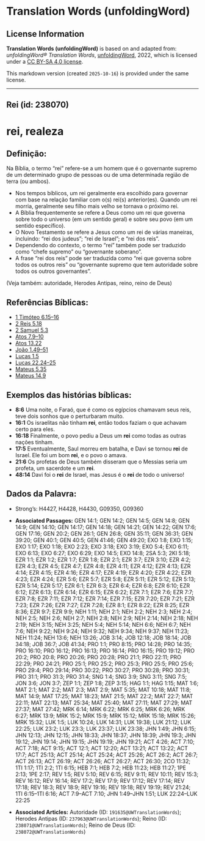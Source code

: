 # Translation Words (unfoldingWord)

## License Information

**Translation Words (unfoldingWord)** is based on and adapted from: _unfoldingWord® Translation Words_, [unfoldingWord](https://unfoldingword.org/utw), 2022, which is licensed under a [CC BY-SA 4.0 license](https://creativecommons.org/licenses/by-sa/4.0/legalcode.en).

This markdown version (created `2025-10-16`) is provided under the same license.



--------------------------------

## Rei (id: 238070)

rei, realeza
============

Definição:
----------

Na Bíblia, o termo “rei” refere\-se a um homem que é o governante supremo de um determinado grupo de pessoas ou de uma determinada região de terra (ou ambos).

* Nos tempos bíblicos, um rei geralmente era escolhido para governar com base na relação familiar com o(s) rei(s) anterior(es). Quando um rei morria, geralmente seu filho mais velho se tornava o próximo rei.
* A Bíblia frequentemente se refere a Deus como um rei que governa sobre todo o universo (em um sentido geral) e sobre seu povo (em um sentido específico).
* O Novo Testamento se refere a Jesus como um rei de várias maneiras, incluindo: “rei dos judeus”; “rei de Israel”; e “rei dos reis”.
* Dependendo do contexto, o termo “rei” também pode ser traduzido como “chefe supremo” ou “governante soberano”.
* A frase “rei dos reis” pode ser traduzida como “rei que governa sobre todos os outros reis” ou “governante supremo que tem autoridade sobre todos os outros governantes”.

(Veja também: autoridade, Herodes Antipas, reino, reino de Deus)

Referências Bíblicas:
---------------------

* [1 Timóteo 6\.15–16](https://ref.ly/1Tim6:15-1Tim6:16)
* [2 Reis 5\.18](https://ref.ly/2Kgs5:18)
* [2 Samuel 5\.3](https://ref.ly/2Sam5:3)
* [Atos 7\.9–10](https://ref.ly/Acts7:9-Acts7:10)
* [Atos 13\.22](https://ref.ly/Acts13:22)
* [João 1\.49–51](https://ref.ly/John1:49-John1:51)
* [Lucas 1\.5](https://ref.ly/Luke1:5)
* [Lucas 22\.24–25](https://ref.ly/Luke22:24-Luke22:25)
* [Mateus 5\.35](https://ref.ly/Matt5:35)
* [Mateus 14\.9](https://ref.ly/Matt14:9)

Exemplos das histórias bíblicas:
--------------------------------

* **8:6** Uma noite, o Faraó, que é como os egípcios chamavam seus reis, teve dois sonhos que o perturbaram muito.
* **16:1** Os israelitas não tinham **rei**, então todos faziam o que achavam certo para eles.
* **16:18** Finalmente, o povo pediu a Deus um **rei** como todas as outras nações tinham.
* **17:5** Eventualmente, Saul morreu em batalha, e Davi se tornou **rei** de Israel. Ele foi um bom **rei**, e o povo o amava.
* **21:6** Os profetas de Deus também disseram que o Messias seria um profeta, um sacerdote e um **rei**.
* **48:14** Davi foi o **rei** de Israel, mas Jesus é o **rei** de todo o universo!

Dados da Palavra:
-----------------

* Strong’s: H4427, H4428, H4430, G09350, G09360

* **Associated Passages:** GEN 14:1; GEN 14:2; GEN 14:5; GEN 14:8; GEN 14:9; GEN 14:10; GEN 14:17; GEN 14:18; GEN 14:21; GEN 14:22; GEN 17:6; GEN 17:16; GEN 20:2; GEN 26:1; GEN 26:8; GEN 35:11; GEN 36:31; GEN 39:20; GEN 40:1; GEN 40:5; GEN 41:46; GEN 49:20; EXO 1:8; EXO 1:15; EXO 1:17; EXO 1:18; EXO 2:23; EXO 3:18; EXO 3:19; EXO 5:4; EXO 6:11; EXO 6:13; EXO 6:27; EXO 6:29; EXO 14:5; EXO 14:8; 2SA 5:3; 2KI 5:18; EZR 1:1; EZR 1:2; EZR 1:7; EZR 1:8; EZR 2:1; EZR 3:7; EZR 3:10; EZR 4:2; EZR 4:3; EZR 4:5; EZR 4:7; EZR 4:8; EZR 4:11; EZR 4:12; EZR 4:13; EZR 4:14; EZR 4:15; EZR 4:16; EZR 4:17; EZR 4:19; EZR 4:20; EZR 4:22; EZR 4:23; EZR 4:24; EZR 5:6; EZR 5:7; EZR 5:8; EZR 5:11; EZR 5:12; EZR 5:13; EZR 5:14; EZR 5:17; EZR 6:1; EZR 6:3; EZR 6:4; EZR 6:8; EZR 6:10; EZR 6:12; EZR 6:13; EZR 6:14; EZR 6:15; EZR 6:22; EZR 7:1; EZR 7:6; EZR 7:7; EZR 7:8; EZR 7:11; EZR 7:12; EZR 7:14; EZR 7:15; EZR 7:20; EZR 7:21; EZR 7:23; EZR 7:26; EZR 7:27; EZR 7:28; EZR 8:1; EZR 8:22; EZR 8:25; EZR 8:36; EZR 9:7; EZR 9:9; NEH 1:11; NEH 2:1; NEH 2:2; NEH 2:3; NEH 2:4; NEH 2:5; NEH 2:6; NEH 2:7; NEH 2:8; NEH 2:9; NEH 2:14; NEH 2:18; NEH 2:19; NEH 3:15; NEH 3:25; NEH 5:4; NEH 5:14; NEH 6:6; NEH 6:7; NEH 7:6; NEH 9:22; NEH 9:24; NEH 9:32; NEH 9:34; NEH 9:37; NEH 11:23; NEH 11:24; NEH 13:6; NEH 13:26; JOB 3:14; JOB 12:18; JOB 18:14; JOB 34:18; JOB 36:7; JOB 41:34; PRO 1:1; PRO 8:15; PRO 14:28; PRO 14:35; PRO 16:10; PRO 16:12; PRO 16:13; PRO 16:14; PRO 16:15; PRO 19:12; PRO 20:2; PRO 20:8; PRO 20:26; PRO 20:28; PRO 21:1; PRO 22:11; PRO 22:29; PRO 24:21; PRO 25:1; PRO 25:2; PRO 25:3; PRO 25:5; PRO 25:6; PRO 29:4; PRO 29:14; PRO 30:22; PRO 30:27; PRO 30:28; PRO 30:31; PRO 31:1; PRO 31:3; PRO 31:4; SNG 1:4; SNG 3:9; SNG 3:11; SNG 7:5; JON 3:6; JON 3:7; ZEP 1:1; ZEP 1:8; ZEP 3:15; HAG 1:1; HAG 1:15; MAT 1:6; MAT 2:1; MAT 2:2; MAT 2:3; MAT 2:9; MAT 5:35; MAT 10:18; MAT 11:8; MAT 14:9; MAT 17:25; MAT 18:23; MAT 21:5; MAT 22:2; MAT 22:7; MAT 22:11; MAT 22:13; MAT 25:34; MAT 25:40; MAT 27:11; MAT 27:29; MAT 27:37; MAT 27:42; MRK 6:14; MRK 6:22; MRK 6:25; MRK 6:26; MRK 6:27; MRK 13:9; MRK 15:2; MRK 15:9; MRK 15:12; MRK 15:18; MRK 15:26; MRK 15:32; LUK 1:5; LUK 10:24; LUK 14:31; LUK 19:38; LUK 21:12; LUK 22:25; LUK 23:2; LUK 23:3; LUK 23:37; LUK 23:38; JHN 1:49; JHN 6:15; JHN 12:13; JHN 12:15; JHN 18:33; JHN 18:37; JHN 18:39; JHN 19:3; JHN 19:12; JHN 19:14; JHN 19:15; JHN 19:19; JHN 19:21; ACT 4:26; ACT 7:10; ACT 7:18; ACT 9:15; ACT 12:1; ACT 12:20; ACT 13:21; ACT 13:22; ACT 17:7; ACT 25:13; ACT 25:14; ACT 25:24; ACT 25:26; ACT 26:2; ACT 26:7; ACT 26:13; ACT 26:19; ACT 26:26; ACT 26:27; ACT 26:30; 2CO 11:32; 1TI 1:17; 1TI 2:2; 1TI 6:15; HEB 7:1; HEB 7:2; HEB 11:23; HEB 11:27; 1PE 2:13; 1PE 2:17; REV 1:5; REV 5:10; REV 6:15; REV 9:11; REV 10:11; REV 15:3; REV 16:12; REV 16:14; REV 17:2; REV 17:9; REV 17:12; REV 17:14; REV 17:18; REV 18:3; REV 18:9; REV 19:16; REV 19:18; REV 19:19; REV 21:24; 1TI 6:15–1TI 6:16; ACT 7:9–ACT 7:10; JHN 1:49–JHN 1:51; LUK 22:24–LUK 22:25
* **Associated Articles:** Autoridade (ID: `191635@UWTranslationWords`); Herodes Antipas (ID: `237963@UWTranslationWords`); Reino (ID: `238071@UWTranslationWords`); Reino de Deus (ID: `238072@UWTranslationWords`)

